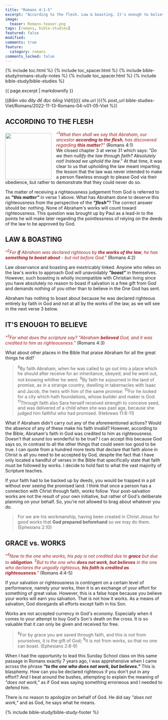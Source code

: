 ```yaml
---
title: "Romans 4:1-5"
excerpt: "According to the flesh. Law & boasting. It's enough to believe. Grace vs. works."
image:
  teaser: Romans-teaser.png
tags: [romans, bible-studies]
featured: false
modified:
comments: true
feature:
  category: romans
comments_locked: false
---
```


{% include toc.html %}
{% include toc_spacer.html %}
{% include bible-study/romans-study-notes %}
{% include toc_spacer.html %}
{% include bible-study/bible-studies %}

{{ page.excerpt | markdownify }}

[(<em>Bấm vào đây để đọc tiếng Việt</em>)]({{ site.url }}{% post_url bible-studies-Viet/Romans/2022-11-13-Romans-04-v01-05-Viet %})

## ACCORDING TO THE FLESH
<div>
<p>
<img alt src="http://vacsf.org/assets/images/Romans-teaser.png" style="border: 0px none; margin: 7px 15px 0px 0px; max-width: 100%; height: 148px; padding: 0px; float: left;">
    <span style="color: rgb(159, 29, 33);"><i>"<sup>1</sup>What then shall we say that Abraham, our ancestor <strong>according to the flesh</strong>, has discovered regarding <strong>this matter</strong>?"</i></span> (Romans 4:1)<br />We closed chapter 3 at verse 31 which says: <i>"Do we then nullify the law through faith? Absolutely not! Instead we uphold the law</i>." At that time, it was clear to us that upholding the law meant imparting the lesson that the law was never intended to make a person flawless enough to please God via their obedience, but rather to demonstrate that they could never do so.</p>
</div>

The matter of receiving a righteousness judgement from God is referred to as ***"this matter"*** in verse 1 above. What has Abraham done to deserve this righteousness from the perspective of the ***"flesh"***?  The correct answer should be: nothing. None of Abraham's works will count toward righteousness. This question was brought up by Paul as a lead-in to the points he will make later regarding the pointlessness of relying on the deeds of the law to be approved by God.

## LAW & BOASTING

<span style="color: rgb(159, 29, 33);">
<i>"<sup>2</sup>For <strong>if</strong> Abraham was declared righteous by <strong>the works of the law</strong>, he has <strong>something to boast about</strong> - but not before God."</i></span> (Romans 4:2)

Law observance and boasting are inextricably linked. Anyone who relies on the law's works to approach God will unavoidably ***"boast"*** in themselves. However, such boasting is wholly incompatible with Christian living since you have absolutely no reason to boast if salvation is a free gift from God and demands nothing of you other than to believe in the One God has sent.

Abraham has nothing to boast about because he was declared righteous entirely by faith in God and not at all by the works of the law, as we will see in the next verse 3 below.

## IT'S ENOUGH TO BELIEVE

<span style="color: rgb(159, 29, 33);">
<i>"<sup>3</sup>For what does the scripture say? "Abraham <strong>believed</strong> God, and it was credited to him as righteousness."</i></span> (Romans 4:3)

What about other places in the Bible that praise Abraham for all the great things he did?

> <sup>8</sup>By faith Abraham, when he was called to go out into a place which he should after receive for an inheritance, obeyed; and he went out, not knowing whither he went. <sup>9</sup>By faith he sojourned in the land of promise, as in a strange country, dwelling in tabernacles with Isaac and Jacob, the heirs with him of the same promise: <sup>10</sup>For he looked for a city which hath foundations, whose builder and maker is God. <sup>11</sup>Through faith also Sara herself received strength to conceive seed, and was delivered of a child when she was past age, because she judged him faithful who had promised. (Hebrews 11:8-11)

What if Abraham didn't carry out any of the aforementioned actions? Would the absence of any of these make his faith invalid? However, according to the Bible, Abraham's faith in God was credited to him as righteousness. Doesn't that sound too wonderful to be true? I can accept this because God says so, in contrast to all the other things that could seem too good to be true. I can quote from a hundred more texts that declare that faith alone in Christ is all you need to be accepted by God, despite the fact that I have only located a handful of verses in the Bible that specifically state that faith must be followed by works. I decide to hold fast to what the vast majority of Scripture teaches.

If your faith had to be backed up by deeds, you would be trapped in a pit without ever seeing the promised land. I think that once a person has a connection with Christ through faith, works follow. Your post-salvation works are not the result of your own initiative, but rather of God's deliberate planning on your behalf. So, you're not allowed to brag about whatever you do.

> For we are his workmanship, having been created in Christ Jesus for good works that <strong>God prepared beforehand</strong> so we may do them. (Ephesians 2:10)

## GRACE vs. WORKS

<span style="color: rgb(159, 29, 33);">
<i>"<sup>4</sup>Now to the one who works, his pay is not credited due to <strong>grace</strong> but due to <strong>obligation</strong>. <sup>5</sup>But to the one who <strong>does not work, but believes</strong> in the one who declares the ungodly righteous, <strong>his faith is credited as righteousness</strong>."</i></span> (Romans 4:4-5)

If your salvation or righteousness is contingent on a certain level of performance, namely your works, then it is an exchange of your effort for something of great value. However, this is a false hope because you believe your works will earn you salvation. That is not how it works. As a means of salvation, God disregards all efforts except faith in his Son.

Works are not accepted currency in God's economy. Especially when it comes to your attempt to buy God's Son's death on the cross. It is so valuable that it can only be given and received for free.

> <sup>8</sup>For by grace you are saved through faith, and this is not from yourselves, it is the gift of God;  <sup>9</sup>it is not from works, so that no one can boast. (Ephesians 2:8-9)

When I had the opportunity to lead this Sunday School class on this same passage in Romans exactly 7 years ago, I was apprehensive when I came across the phrase ***"to the one who does not work, but believes."*** This is blasphemy. How can you be declared righteous if you don't put in any effort? And I beat around the bushes, attempting to explain the meaning of *"does not work,"* as if God was saying something erroneous and I needed to defend him.

There is no reason to apologize on behalf of God. He did say *"does not work,"* and as God, he says what he means.


{% include bible-study/bible-study-footer %}
